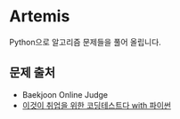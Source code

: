 # Artemis
Python으로 알고리즘 문제들을 풀어 올립니다.

## 문제 출처
+ Baekjoon Online Judge
+ [이것이 취업을 위한 코딩테스트다 with 파이썬](https://www.hanbit.co.kr/store/books/look.php?p_code=B8945183661)
